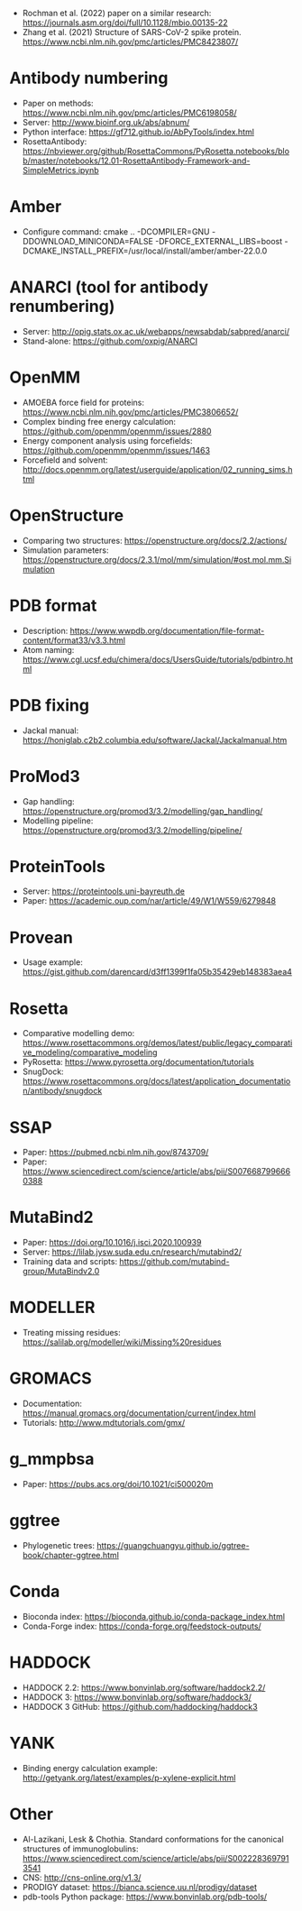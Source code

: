* Rochman et al. (2022) paper on a similar research: https://journals.asm.org/doi/full/10.1128/mbio.00135-22
* Zhang et al. (2021) Structure of SARS-CoV-2 spike protein. https://www.ncbi.nlm.nih.gov/pmc/articles/PMC8423807/

Antibody numbering
==================

* Paper on methods: https://www.ncbi.nlm.nih.gov/pmc/articles/PMC6198058/
* Server: http://www.bioinf.org.uk/abs/abnum/
* Python interface: https://gf712.github.io/AbPyTools/index.html
* RosettaAntibody: https://nbviewer.org/github/RosettaCommons/PyRosetta.notebooks/blob/master/notebooks/12.01-RosettaAntibody-Framework-and-SimpleMetrics.ipynb

Amber
=====

* Configure command: cmake .. -DCOMPILER=GNU -DDOWNLOAD_MINICONDA=FALSE -DFORCE_EXTERNAL_LIBS=boost -DCMAKE_INSTALL_PREFIX=/usr/local/install/amber/amber-22.0.0

ANARCI (tool for antibody renumbering)
======================================

* Server: http://opig.stats.ox.ac.uk/webapps/newsabdab/sabpred/anarci/
* Stand-alone: https://github.com/oxpig/ANARCI

OpenMM
======

* AMOEBA force field for proteins: https://www.ncbi.nlm.nih.gov/pmc/articles/PMC3806652/
* Complex binding free energy calculation: https://github.com/openmm/openmm/issues/2880
* Energy component analysis using forcefields: https://github.com/openmm/openmm/issues/1463
* Forcefield and solvent: http://docs.openmm.org/latest/userguide/application/02_running_sims.html

OpenStructure
=============

* Comparing two structures: https://openstructure.org/docs/2.2/actions/
* Simulation parameters: https://openstructure.org/docs/2.3.1/mol/mm/simulation/#ost.mol.mm.Simulation

PDB format
==========

* Description: https://www.wwpdb.org/documentation/file-format-content/format33/v3.3.html
* Atom naming: https://www.cgl.ucsf.edu/chimera/docs/UsersGuide/tutorials/pdbintro.html

PDB fixing
==========

* Jackal manual: https://honiglab.c2b2.columbia.edu/software/Jackal/Jackalmanual.htm

ProMod3
=======

* Gap handling: https://openstructure.org/promod3/3.2/modelling/gap_handling/
* Modelling pipeline: https://openstructure.org/promod3/3.2/modelling/pipeline/

ProteinTools
============

* Server: https://proteintools.uni-bayreuth.de
* Paper: https://academic.oup.com/nar/article/49/W1/W559/6279848

Provean
=======

* Usage example: https://gist.github.com/darencard/d3ff1399f1fa05b35429eb148383aea4

Rosetta
=======

* Comparative modelling demo: https://www.rosettacommons.org/demos/latest/public/legacy_comparative_modeling/comparative_modeling
* PyRosetta: https://www.pyrosetta.org/documentation/tutorials
* SnugDock: https://www.rosettacommons.org/docs/latest/application_documentation/antibody/snugdock

SSAP
====

* Paper: https://pubmed.ncbi.nlm.nih.gov/8743709/
* Paper: https://www.sciencedirect.com/science/article/abs/pii/S0076687996660388

MutaBind2
=========

* Paper: https://doi.org/10.1016/j.isci.2020.100939
* Server: https://lilab.jysw.suda.edu.cn/research/mutabind2/
* Training data and scripts: https://github.com/mutabind-group/MutaBindv2.0

MODELLER
========

* Treating missing residues: https://salilab.org/modeller/wiki/Missing%20residues

GROMACS
=======

* Documentation: https://manual.gromacs.org/documentation/current/index.html
* Tutorials: http://www.mdtutorials.com/gmx/

g_mmpbsa
========

* Paper: https://pubs.acs.org/doi/10.1021/ci500020m

ggtree
======

* Phylogenetic trees: https://guangchuangyu.github.io/ggtree-book/chapter-ggtree.html

Conda
=====

* Bioconda index: https://bioconda.github.io/conda-package_index.html
* Conda-Forge index: https://conda-forge.org/feedstock-outputs/

HADDOCK
=======

* HADDOCK 2.2: https://www.bonvinlab.org/software/haddock2.2/
* HADDOCK 3: https://www.bonvinlab.org/software/haddock3/
* HADDOCK 3 GitHub: https://github.com/haddocking/haddock3

YANK
====

* Binding energy calculation example: http://getyank.org/latest/examples/p-xylene-explicit.html

Other
=====

* Al-Lazikani, Lesk & Chothia. Standard conformations for the canonical structures of immunoglobulins: https://www.sciencedirect.com/science/article/abs/pii/S0022283697913541
* CNS: http://cns-online.org/v1.3/
* PRODIGY dataset: https://bianca.science.uu.nl/prodigy/dataset
* pdb-tools Python package: https://www.bonvinlab.org/pdb-tools/
